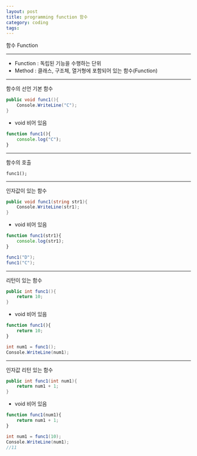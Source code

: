```yaml
---
layout: post
title: programming function 함수
category: coding
tags: 
---
```



함수 Function

---

* Function : 독립된 기능을 수행하는 단위
* Method : 클래스, 구조체, 열거형에 포함되어 있는 함수(Function)

---

함수의 선언
기본 함수
```c#
public void func1(){
	Console.WriteLine("C");
}
```
* void 비어 있음

```javascript
function func1(){
    console.log("C");
}
```

---

함수의 호출
```
func1();
```

---

인자값이 있는 함수
```c#
public void func1(string str1){
	Console.WriteLine(str1);
}
```
* void 비어 있음

```javascript
function func1(str1){
    console.log(str1);
}
```

```c#
func1("D");
func1("C");
```

---

리턴이 있는 함수
```c#
public int func1(){
	return 10;
}
```
* void 비어 있음

```javascript
function func1(){
    return 10;
}
```

```c#
int num1 = func1();
Console.WriteLine(num1);
```

---

인자값 리턴 있는 함수
```c#
public int func1(int num1){
    return num1 + 1;
}
```
* void 비어 있음

```javascript
function func1(num1){
    return num1 + 1;
}
```

```c#
int num1 = func1(10);
Console.WriteLine(num1);
//11
```